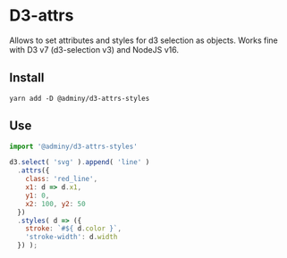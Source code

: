 # D3-attrs

Allows to set attributes and styles for d3 selection as objects.
Works fine with D3 v7 (d3-selection v3) and NodeJS v16.

## Install

`yarn add -D @adminy/d3-attrs-styles`

## Use

```js
import '@adminy/d3-attrs-styles'

d3.select( 'svg' ).append( 'line' )
  .attrs({
    class: 'red_line',
    x1: d => d.x1,
    y1: 0,
    x2: 100, y2: 50
  })
  .styles( d => ({
    stroke: `#${ d.color }`,
    'stroke-width': d.width
  }) );
```
